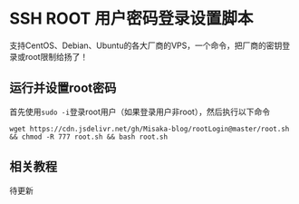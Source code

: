 # SSH ROOT 用户密码登录设置脚本

支持CentOS、Debian、Ubuntu的各大厂商的VPS，一个命令，把厂商的密钥登录或root限制给扬了！

## 运行并设置root密码

首先使用`sudo -i`登录root用户（如果登录用户非root），然后执行以下命令

```shell
wget https://cdn.jsdelivr.net/gh/Misaka-blog/rootLogin@master/root.sh && chmod -R 777 root.sh && bash root.sh
```

## 相关教程

待更新
